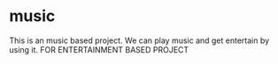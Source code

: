 # music
This is an music based project.
We can play music and get entertain by using it. 
FOR ENTERTAINMENT BASED PROJECT
